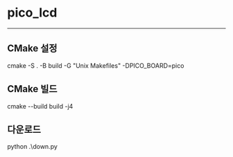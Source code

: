 # pico_lcd
---
## CMake 설정
cmake -S . -B build -G "Unix Makefiles" -DPICO_BOARD=pico

## CMake 빌드
cmake --build build -j4

## 다운로드
python .\down.py

